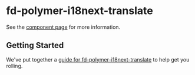 fd-polymer-i18next-translate
================

See the [component page](http://freedomotic.github.io/fd-polymer-i18next-translate) for more information.

## Getting Started

We've put together a [guide for fd-polymer-i18next-translate](http://www.polymer-project.org/docs/start/reusableelements.html) to help get you rolling.

